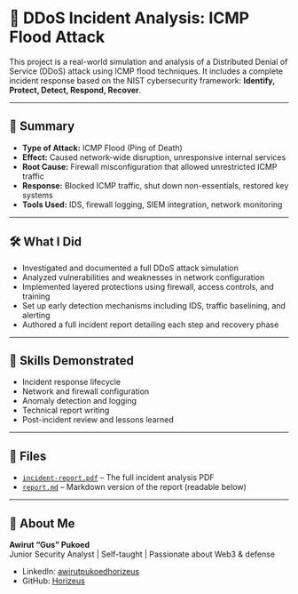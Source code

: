 # 🚨 DDoS Incident Analysis: ICMP Flood Attack

This project is a real-world simulation and analysis of a Distributed Denial of Service (DDoS) attack using ICMP flood techniques. It includes a complete incident response based on the NIST cybersecurity framework: **Identify, Protect, Detect, Respond, Recover**.

---

## 📄 Summary

- **Type of Attack:** ICMP Flood (Ping of Death)
- **Effect:** Caused network-wide disruption, unresponsive internal services
- **Root Cause:** Firewall misconfiguration that allowed unrestricted ICMP traffic
- **Response:** Blocked ICMP traffic, shut down non-essentials, restored key systems
- **Tools Used:** IDS, firewall logging, SIEM integration, network monitoring

---

## 🛠️ What I Did

- Investigated and documented a full DDoS attack simulation
- Analyzed vulnerabilities and weaknesses in network configuration
- Implemented layered protections using firewall, access controls, and training
- Set up early detection mechanisms including IDS, traffic baselining, and alerting
- Authored a full incident report detailing each step and recovery phase

---

## 🧠 Skills Demonstrated

- Incident response lifecycle
- Network and firewall configuration
- Anomaly detection and logging
- Technical report writing
- Post-incident review and lessons learned

---

## 📎 Files

- [`incident-report.pdf`](./Incident-report-analysis.pdf) – The full incident analysis PDF
- [`report.md`](./report.md) – Markdown version of the report (readable below)

---

## 🙋 About Me

**Awirut “Gus” Pukoed**  
Junior Security Analyst | Self-taught | Passionate about Web3 & defense  
- LinkedIn: [awirutpukoedhorizeus](https://www.linkedin.com/in/awirutpukoedhorizeus/)  
- GitHub: [Horizeus](https://github.com/Horizeus)
